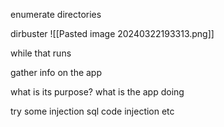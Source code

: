 enumerate directories

dirbuster
	![[Pasted image 20240322193313.png]]

while that runs

gather info on the app

what is its purpose?
what is the app doing

try some injection
	sql
	code injection
	etc
